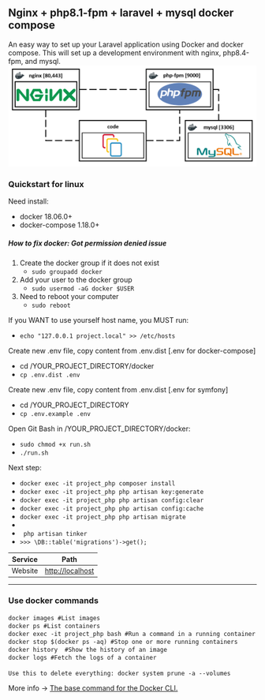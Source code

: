 ## Nginx + php8.1-fpm + laravel + mysql docker compose
An easy way to set up your Laravel application using Docker and docker compose.
This will set up a development environment with nginx, php8.4-fpm, and mysql.
![alt text](docker/schema.png)


### Quickstart for linux

Need install:
- docker 18.06.0+
- docker-compose 1.18.0+

##### How to fix docker: Got permission denied issue
1. Create the docker group if it does not exist
    - ```sudo groupadd docker```
2. Add your user to the docker group
    - ```sudo usermod -aG docker $USER```
3. Need to reboot your computer
    - ```sudo reboot```

If you WANT to use yourself host name, you MUST run:
- ```echo "127.0.0.1 project.local" >> /etc/hosts```

Create new .env file, copy content from .env.dist [.env for docker-compose]
- cd /YOUR_PROJECT_DIRECTORY/docker
- ```cp .env.dist .env```

Create new .env file, copy content from .env.dist [.env for symfony]
- cd /YOUR_PROJECT_DIRECTORY
- ```cp .env.example .env```

Open Git Bash in /YOUR_PROJECT_DIRECTORY/docker:
- ```sudo chmod +x run.sh ```
- ```./run.sh```

Next step:
* ```docker exec -it project_php composer install```
* ```docker exec -it project_php php artisan key:generate```
* ```docker exec -it project_php php artisan config:clear```
* ```docker exec -it project_php php artisan config:cache```
* ```docker exec -it project_php php artisan migrate```
* 
* ``` php artisan tinker```
* ```>>> \DB::table('migrations')->get();```

| Service      | Path                    |
| ------------ | ----------------------- |
| Website      | [http://localhost](http://localhost)| 

___
### Use docker commands
    docker images #List images
    docker ps #List containers
    docker exec -it project_php bash #Run a command in a running container
    docker stop $(docker ps -aq) #Stop one or more running containers
    docker history	#Show the history of an image
    docker logs	#Fetch the logs of a container
    
    Use this to delete everything: docker system prune -a --volumes

More info -> [The base command for the Docker CLI.](https://docs.docker.com/engine/reference/commandline/docker/)


